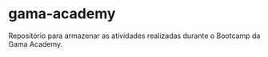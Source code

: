 # gama-academy
Repositório para armazenar as atividades realizadas durante o Bootcamp da Gama Academy.

